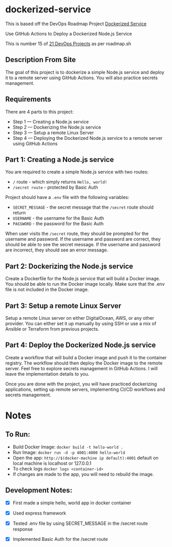 # dockerized-service 

This is based off the DevOps Roadmap Project [Dockerized Service](https://roadmap.sh/projects/dockerized-service-deployment)

Use GitHub Actions to Deploy a Dockerized Node.js Service 

This is number 15 of [21 DevOps Projects](https://roadmap.sh/devops/projects) as per roadmap.sh

## Description From Site 

The goal of this project is to dockerize a simple Node.js service and deploy it to a remote server using GitHub Actions. You will also practice secrets management.

## Requirements

There are 4 parts to this project:

- Step 1 — Creating a Node.js service
- Step 2 — Dockerizing the Node.js service
- Step 3 — Setup a remote Linux Server
- Step 4 — Deploying the Dockerized Node.js service to a remote server using GitHub Actions

## Part 1: Creating a Node.js service

You are required to create a simple Node.js service with two routes:

- `/` route - which simply returns `Hello, world!`
- `/secret route` - protected by Basic Auth

Project should have a `.env` file with the following variables:

- `SECRET_MESSAGE` - the secret message that the `/secret` route should return
- `USERNAME` - the username for the Basic Auth
- `PASSWORD` - the password for the Basic Auth

When user visits the `/secret` route, they should be prompted for the username and password. If the username and password are correct, they should be able to see the secret message. If the username and password are incorrect, they should see an error message.

## Part 2: Dockerizing the Node.js service

Create a Dockerfile for the Node.js service that will build a Docker image. You should be able to run the Docker image locally. Make sure that the .env file is not included in the Docker image.

## Part 3: Setup a remote Linux Server

Setup a remote Linux server on either DigitalOcean, AWS, or any other provider. You can either set it up manually by using SSH or use a mix of Ansible or Terraform from previous projects.

## Part 4: Deploy the Dockerized Node.js service

Create a workflow that will build a Docker image and push it to the container registry. The workflow should then deploy the Docker image to the remote server. Feel free to explore secrets management in GitHub Actions. I will leave the implementation details to you.

Once you are done with the project, you will have practiced dockerizing applications, setting up remote servers, implementing CI/CD workflows and secrets management.

# Notes 

## To Run:

- Build Docker Image: `docker build -t hello-world .`
- Run Image: `docker run -d -p 4001:4000 hello-world`
- Open the app: `http://$(docker-machine ip default):4001` default on local machine is localhost or 127.0.0.1
- To check logs `docker logs <container-id>`
- If changes are made to the app, you will need to rebuild the image. 

## Development Notes:

- [X] First made a simple hello, world app in docker container 
- [X] Used express framework 
- [X] Tested .env file by using SECRET_MESSAGE in the /secret route response 
- [X] Implemented Basic Auth for the /secret route


